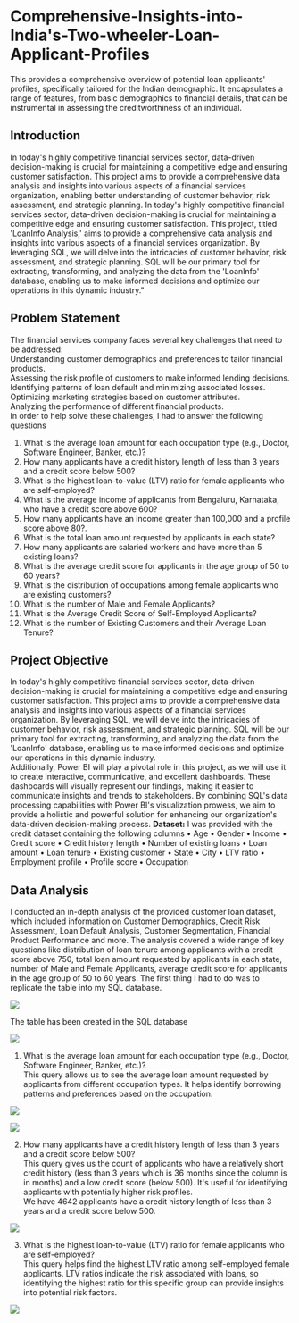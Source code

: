 # Comprehensive-Insights-into-India's-Two-wheeler-Loan-Applicant-Profiles
This provides a comprehensive overview of potential loan applicants' profiles, specifically tailored for the Indian demographic. It encapsulates a range of features, from basic demographics to financial details, that can be instrumental in assessing the creditworthiness of an individual.

## Introduction
In today's highly competitive financial services sector, data-driven decision-making is crucial for maintaining a competitive edge and ensuring customer satisfaction. This project aims to provide a comprehensive data analysis and insights into various aspects of a financial services organization, enabling better understanding of customer behavior, risk assessment, and strategic planning.
In today's highly competitive financial services sector, data-driven decision-making is crucial for maintaining a competitive edge and ensuring customer satisfaction. This project, titled 'LoanInfo Analysis,' aims to provide a comprehensive data analysis and insights into various aspects of a financial services organization. By leveraging SQL, we will delve into the intricacies of customer behavior, risk assessment, and strategic planning. SQL will be our primary tool for extracting, transforming, and analyzing the data from the 'LoanInfo' database, enabling us to make informed decisions and optimize our operations in this dynamic industry."

## Problem Statement
The financial services company faces several key challenges that need to be addressed: <br>
Understanding customer demographics and preferences to tailor financial products. <br>
Assessing the risk profile of customers to make informed lending decisions. <br>
Identifying patterns of loan default and minimizing associated losses. <br>
Optimizing marketing strategies based on customer attributes. <br>
Analyzing the performance of different financial products. <br>
 In order to help solve these challenges, I had to answer the following questions 
1. What is the average loan amount for each occupation type (e.g., Doctor, Software Engineer, Banker, etc.)?
2. How many applicants have a credit history length of less than 3 years and a credit score below 500?
3. What is the highest loan-to-value (LTV) ratio for female applicants who are self-employed?
4. What is the average income of applicants from Bengaluru, Karnataka, who have a credit score above 600?
5. How many applicants have an income greater than 100,000 and a profile score above 80?.
6. What is the total loan amount requested by applicants in each state?
7. How many applicants are salaried workers and have more than 5 existing loans?
8. What is the average credit score for applicants in the age group of 50 to 60 years?
9. What is the distribution of occupations among female applicants who are existing customers?
10. What is the number of Male and Female Applicants?
11. What is the Average Credit Score of Self-Employed Applicants?
12. What is the number of Existing Customers and their Average Loan Tenure?

## Project Objective
In today's highly competitive financial services sector, data-driven decision-making is crucial for maintaining a competitive edge and ensuring customer satisfaction. This project aims to provide a comprehensive data analysis and insights into various aspects of a financial services organization. By leveraging SQL, we will delve into the intricacies of customer behavior, risk assessment, and strategic planning. SQL will be our primary tool for extracting, transforming, and analyzing the data from the 'LoanInfo' database, enabling us to make informed decisions and optimize our operations in this dynamic industry. <br>
Additionally, Power BI will play a pivotal role in this project, as we will use it to create interactive, communicative, and excellent dashboards. These dashboards will visually represent our findings, making it easier to communicate insights and trends to stakeholders. By combining SQL's data processing capabilities with Power BI's visualization prowess, we aim to provide a holistic and powerful solution for enhancing our organization's data-driven decision-making process. 
**Dataset:** I was provided with the credit dataset containing the following columns
•	Age 
•	Gender
•	Income 
•	Credit score 
•	Credit history length
•	Number of existing loans
•	Loan amount
•	Loan tenure
•	Existing customer
•	State
•	City
•	LTV ratio
•	Employment profile
•	Profile score
•	Occupation

## Data Analysis
I conducted an in-depth analysis of the provided customer loan dataset, which included information on Customer Demographics, Credit Risk Assessment, Loan Default Analysis, Customer Segmentation, Financial Product Performance and more. The analysis covered a wide range of key questions like distribution of loan tenure among applicants with a credit score above 750, total loan amount requested by applicants in each state, number of Male and Female Applicants, average credit score for applicants in the age group of 50 to 60 years.
The first thing I had to do was to replicate the table into my SQL database.

![](pic1.png)

The table has been created in the SQL database 

![](pic2.png)

1. What is the average loan amount for each occupation type (e.g., Doctor, Software Engineer, Banker, etc.)? <br>
This query allows us to see the average loan amount requested by applicants from different occupation types. It helps identify borrowing patterns and preferences based on the 
occupation.

![](pic3.png)

![](pic3a.png)

2. How many applicants have a credit history length of less than 3 years and a credit score below 500? <br>
This query gives us the count of applicants who have a relatively short credit history (less than 3 years which is 36 months since the column is in months) and a low credit score (below 500). It's useful for identifying applicants with potentially higher risk profiles. <br>
We have 4642 applicants have a credit history length of less than 3 years and a credit score below 500.

![](pic4.png)

3. What is the highest loan-to-value (LTV) ratio for female applicants who are self-employed? <br>
This query helps find the highest LTV ratio among self-employed female applicants. LTV ratios indicate the risk associated with loans, so identifying the highest ratio for this specific group can provide insights into potential risk factors.

![](pic5.png)
   
